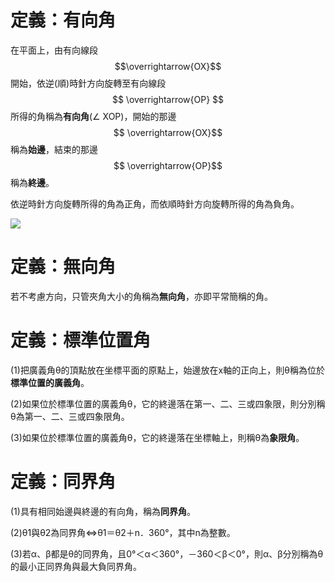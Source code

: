 # 定義：有向角

在平面上，由有向線段$$\overrightarrow{OX}$$  開始，依逆\(順\)時針方向旋轉至有向線段 $$ \overrightarrow{OP} $$所得的角稱為**有向角**\(∠ XOP\)，開始的那邊$$ \overrightarrow{OX}$$稱為**始邊**，結束的那邊$$ \overrightarrow{OP}$$稱為**終邊**。

依逆時針方向旋轉所得的角為正角，而依順時針方向旋轉所得的角為負角。

![](/assets/import1.png)

# 定義：無向角

若不考慮方向，只管夾角大小的角稱為**無向角**，亦即平常簡稱的角。

# 定義：標準位置角

\(1\)把廣義角θ的頂點放在坐標平面的原點上，始邊放在x軸的正向上，則θ稱為位於**標準位置的廣義角**。

\(2\)如果位於標準位置的廣義角θ，它的終邊落在第一、二、三或四象限，則分別稱θ為第一、二、三或四象限角。

\(3\)如果位於標準位置的廣義角θ，它的終邊落在坐標軸上，則稱θ為**象限角**。

# 定義：同界角

\(1\)具有相同始邊與終邊的有向角，稱為**同界角**。

\(2\)θ1與θ2為同界角⇔θ1＝θ2＋n．360°，其中n為整數。

\(3\)若α、β都是θ的同界角，且0°＜α＜360°，－360＜β＜0°，則α、β分別稱為θ的最小正同界角與最大負同界角。

